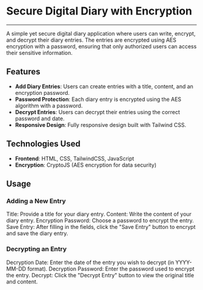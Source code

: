 # Secure Digital Diary with Encryption
___

A simple yet secure digital diary application where users can write, encrypt, and decrypt their diary entries. The entries are encrypted using AES encryption with a password, ensuring that only authorized users can access their sensitive information.

## Features

- **Add Diary Entries**: Users can create entries with a title, content, and an encryption password.
- **Password Protection**: Each diary entry is encrypted using the AES algorithm with a password.
- **Decrypt Entries**: Users can decrypt their entries using the correct password and date.
- **Responsive Design**: Fully responsive design built with Tailwind CSS.

## Technologies Used

- **Frontend**: HTML, CSS, TailwindCSS, JavaScript
- **Encryption**: CryptoJS (AES encryption for data security)

## Usage

### Adding a New Entry
Title: Provide a title for your diary entry.
Content: Write the content of your diary entry.
Encryption Password: Choose a password to encrypt the entry.
Save Entry: After filling in the fields, click the "Save Entry" button to encrypt and save the diary entry.

### Decrypting an Entry
Decryption Date: Enter the date of the entry you wish to decrypt (in YYYY-MM-DD format).
Decryption Password: Enter the password used to encrypt the entry.
Decrypt: Click the "Decrypt Entry" button to view the original title and content.
